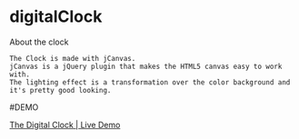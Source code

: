 # digitalClock

About the clock

    The Clock is made with jCanvas.
    jCanvas is a jQuery plugin that makes the HTML5 canvas easy to work with.
    The lighting effect is a transformation over the color background and it's pretty good looking.
 
    
#DEMO

[The Digital Clock | Live Demo](http://www.armandoprieto.net/experiment/digitalClock)


